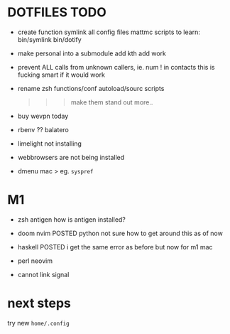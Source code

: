 # DOTFILES TODO

- create function symlink all config files
    mattmc scripts to learn:
        bin/symlink
        bin/dotify
    

- make personal into a submodule
    add kth
    add work

- prevent ALL calls from unknown callers, ie. num ! in contacts
    this is fucking smart if it would work

- rename zsh functions/conf autoload/sourc scripts
    >>> make them stand out more..

- buy wevpn today

- rbenv ?? balatero

- limelight not installing

- webbrowsers are not being installed

- dmenu mac > eg. `syspref`

# M1 #############

- zsh antigen
    how is antigen installed?

- doom nvim POSTED
    python not sure how to get around this as of now

- haskell POSTED
    i get the same error as before but now for m1 mac

- perl
    neovim

- cannot link signal

# next steps

try new `home/.config`
